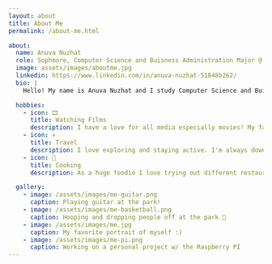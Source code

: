 ```yaml
---
layout: about
title: About Me
permalink: /about-me.html

about:
  name: Anuva Nuzhat
  role: Sophmore, Computer Science and Buisness Administration Major @ NC State University
  image: assets/images/aboutme.jpg
  linkedin: https://www.linkedin.com/in/anuva-nuzhat-51848b262/
  bio: |
    Hello! My name is Anuva Nuzhat and I study Computer Science and Buisness Administration at North Carolina State University. My expected graduation date is in 2028. I've got a passion for AI and making real world impacts with the systems I make.

  hobbies:
    - icon: 🎞️
      title: Watching Films
      description: I have a love for all media especially movies! My favorites include Parasite, City of God, and Little Women.
    - icon: ✈️
      title: Travel
      description: I love exploring and staying active. I'm always down for a hike and travelling around the world are apart of my dreams.
    - icon: 🥘
      title: Cooking
      description: As a huge foodie I love trying out different restaurants and food to eat. Cooking up a delicious meal at home is always fun!

  gallery:
    - image: /assets/images/me-guitar.png
      caption: Playing guitar at the park!
    - image: /assets/images/me-basketball.png
      caption: Hooping and dropping people off at the park 🏀
    - image: /assets/images/me.jpg
      caption: My favorite portrait of myself :)
    - image: /assets/images/me-pi.png
      caption: Working on a personal project w/ the Raspberry PI
---
```

